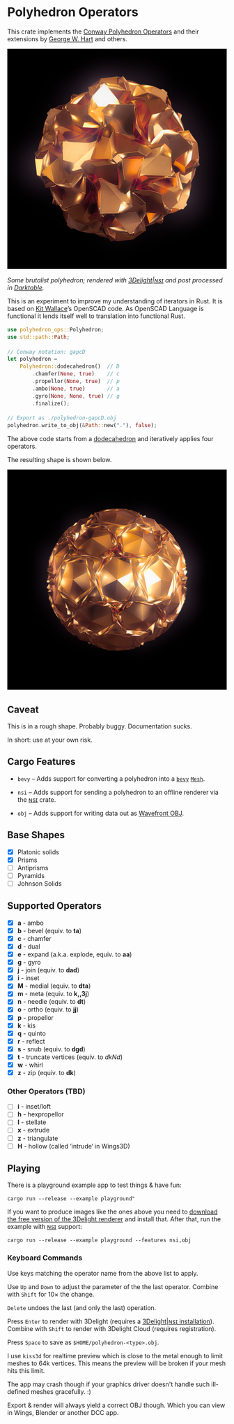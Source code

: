 # Polyhedron Operators

This crate implements the [Conway Polyhedron
Operators](http://en.wikipedia.org/wiki/Conway_polyhedron_notation)
and their extensions by [George W. Hart](http://www.georgehart.com/)
and others.

![Some brutalist Polyhedron, rendered with 3Delight|ɴsɪ](polyhedron.jpg)

*Some brutalist polyhedron; rendered with
[3Delight|ɴsɪ](https://www.3delight.com) and post processed in
[Darktable](https://www.darktable.org/).*

This is an experiment to improve my understanding of iterators in Rust.
It is based on [Kit Wallace](http://kitwallace.tumblr.com/tagged/conway)’s
OpenSCAD code. As OpenSCAD Language is functional it lends itself
well to translation into functional Rust.

```rust
use polyhedron_ops::Polyhedron;
use std::path::Path;

// Conway notation: gapcD
let polyhedron =
    Polyhedron::dodecahedron()  // D
        .chamfer(None, true)    // c
        .propellor(None, true)  // p
        .ambo(None, true)       // a
        .gyro(None, None, true) // g
        .finalize();

// Export as ./polyhedron-gapcD.obj
polyhedron.write_to_obj(&Path::new("."), false);
```

The above code starts from a
[dodecahedron](https://en.wikipedia.org/wiki/Dodecahedron) and
iteratively applies four operators.

The resulting shape is shown below.

![](gapcD.jpg)

## Caveat

This is in a rough shape. Probably buggy. Documentation sucks.

In short: use at your own risk.

## Cargo Features

* `bevy` – Adds support for converting a polyhedron into a
           [`bevy`](https://bevyengine.org/)
           [`Mesh`](https://docs.rs/bevy/latest/bevy/render/mesh/struct.Mesh.html).

* `nsi`  – Adds support for sending a polyhedron to an offline renderer
           via the [ɴsɪ](https://crates.io/crates/nsi/) crate.

* `obj`  – Adds support for writing data out as
           [Wavefront OBJ](https://en.wikipedia.org/wiki/Wavefront_.obj_file).

## Base Shapes

- [x] Platonic solids
- [x] Prisms
- [ ] Antiprisms
- [ ] Pyramids
- [ ] Johnson Solids

## Supported Operators

- [x] **a** - ambo
- [x] **b** - bevel (equiv. to **ta**)
- [x] **c** - chamfer
- [x] **d** - dual
- [x] **e** - expand (a.k.a. explode, equiv. to **aa**)
- [x] **g** - gyro
- [x] **j** - join (equiv. to **dad**)
- [x] **i** - inset
- [x] **M** - medial (equiv. to **dta**)
- [x] **m** - meta (equiv. to **k,,3j**)
- [x] **n** - needle (equiv. to **dt**)
- [x] **o** - ortho (equiv. to **jj**)
- [x] **p** - propellor
- [x] **k** - kis
- [x] **q** - quinto
- [x] **r** - reflect
- [x] **s** - snub (equiv. to **dgd**)
- [x] **t** - truncate vertices (equiv. to *dkNd*)
- [x] **w** - whirl
- [x] **z** - zip (equiv. to **dk**)

### Other Operators (TBD)

- [ ] **i** - inset/loft
- [ ] **h** - hexpropellor
- [ ] **l** - stellate
- [ ] **x** - extrude
- [ ] **z** - triangulate
- [ ] **H** - hollow (called ’intrude‘ in Wings3D)

## Playing

There is a playground example app to test things & have fun:

```
cargo run --release --example playground"
```

If you want to produce images like the ones above you need to
[download the free version of the 3Delight renderer](https://www.3delight.com/download)
and install that. After that, run the example with
[ɴsɪ](https://crates.io/crates/nsi/) support:

```
cargo run --release --example playground --features nsi,obj
```

### Keyboard Commands

Use keys matching the operator name from the above list to apply.

Use `Up` and `Down` to adjust the parameter of the the last operator.
Combine with `Shift` for 10× the change.

`Delete` undoes the last (and only the last) operation.

Press `Enter` to render with 3Delight (requires a [3Delight|ɴsɪ
installation](https://www.3delight.com/download)).
Combine with `Shift` to render with 3Delight Cloud (requires
registration).

Press `Space` to save as `$HOME/polyhedron-<type>.obj`.

I use `kiss3d` for realtime preview which is close to the metal enough
to limit meshes to 64k vertices. This means the preview will be broken
if your mesh hits this limit.

The app may crash though if your graphics driver doesn't handle such
ill-defined meshes gracefully. :)

Export & render will always yield a correct OBJ though. Which you can
view in Wings, Blender or another DCC app.
